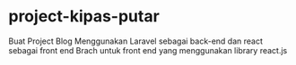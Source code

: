 # project-kipas-putar
Buat Project Blog Menggunakan Laravel sebagai back-end dan react sebagai front end
Brach untuk front end yang menggunakan library react.js

